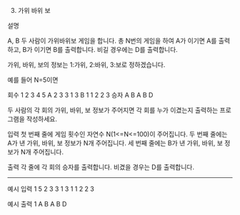 3. 가위 바위 보

설명

A, B 두 사람이 가위바위보 게임을 합니다. 총 N번의 게임을 하여 A가 이기면 A를 출력하고, B가 이기면 B를 출력합니다. 비길 경우에는 D를 출력합니다.

가위, 바위, 보의 정보는 1:가위, 2:바위, 3:보로 정하겠습니다.

예를 들어 N=5이면

회수   1   2   3   4   5
A     2   3   3   1   3
B     1   1   2   2   3
승자   A   B   A   B   D


두 사람의 각 회의 가위, 바위, 보 정보가 주어지면 각 회를 누가 이겼는지 출력하는 프로그램을 작성하세요.


입력
첫 번째 줄에 게임 횟수인 자연수 N(1<=N<=100)이 주어집니다.
두 번째 줄에는 A가 낸 가위, 바위, 보 정보가 N개 주어집니다.
세 번째 줄에는 B가 낸 가위, 바위, 보 정보가 N개 주어집니다.

출력
각 줄에 각 회의 승자를 출력합니다. 비겼을 경우는 D를 출력합니다.

<hr>

예시 입력 1 
5
2 3 3 1 3
1 1 2 2 3

예시 출력 1
A
B
A
B
D